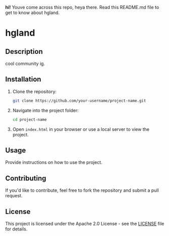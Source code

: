 **hi!**
Youve come across this repo, heya there. Read this README.md file to get to know about hgland.

# hgland

## Description
cool community ig.

## Installation

1. Clone the repository:
    ```bash
    git clone https://github.com/your-username/project-name.git
    ```

2. Navigate into the project folder:
    ```bash
    cd project-name
    ```

3. Open `index.html` in your browser or use a local server to view the project.

## Usage
Provide instructions on how to use the project.

## Contributing
If you'd like to contribute, feel free to fork the repository and submit a pull request.

## License
This project is licensed under the Apache 2.0 License - see the [LICENSE](LICENSE) file for details.
